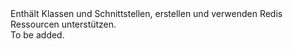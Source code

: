 <Namespace Name="Microsoft.Azure.Management.Redis.Fluent">
  <Docs>
    <summary>Enthält Klassen und Schnittstellen, erstellen und verwenden Redis Ressourcen unterstützen.</summary> 
    <remarks>To be added.</remarks>
  </Docs>
</Namespace>
